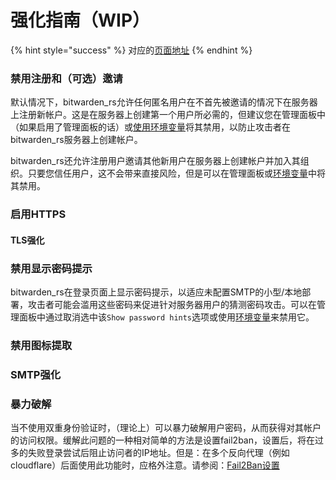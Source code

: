 # 强化指南（WIP）

{% hint style="success" %}
对应的[页面地址](https://github.com/dani-garcia/bitwarden_rs/wiki/Hardening-Guide-%28WIP%29)
{% endhint %}

### 禁用注册和（可选）邀请

默认情况下，bitwarden\_rs允许任何匿名用户在不首先被邀请的情况下在服务器上注册新帐户。这是在服务器上创建第一个用户所必需的，但建议您在管理面板中（如果启用了管理面板的话）或[使用环境变量](../configuration/disable-registration-of-new-users.md)将其禁用，以防止攻击者在bitwarden\_rs服务器上创建帐户。

bitwarden\_rs还允许注册用户邀请其他新用户在服务器上创建帐户并加入其组织。只要您信任用户，这不会带来直接风险，但是可以在管理面板或[环境变量](../configuration/disable-invitations.md)中将其禁用。

### 启用HTTPS

#### TLS强化

### 禁用显示密码提示

bitwarden\_rs在登录页面上显示密码提示，以适应未配置SMTP的小型/本地部署，攻击者可能会滥用这些密码来促进针对服务器用户的猜测密码攻击。可以在管理面板中通过取消选中该`Show password hints`选项或使用[环境变量](../configuration/password-hint-display.md)来禁用它。

### 禁用图标提取

### SMTP强化

### 暴力破解

当不使用双重身份验证时，（理论上）可以暴力破解用户密码，从而获得对其帐户的访问权限。缓解此问题的一种相对简单的方法是设置fail2ban，设置后，将在过多的失败登录尝试后阻止访问者的IP地址。但是：在多个反向代理（例如cloudflare）后面使用此功能时，应格外注意。请参阅：[Fail2Ban设置](https://github.com/dani-garcia/bitwarden_rs/wiki/Fail2Ban-Setup)

